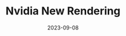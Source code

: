 ---
layout: post
title:  Nvidia New Rendering
date:   2023-09-08
category: study
tags: game dev portfolio 포트폴리오
---